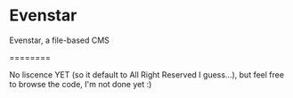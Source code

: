 Evenstar
========

Evenstar, a file-based CMS

========

No liscence YET (so it default to All Right Reserved I guess...), but feel free to browse the code, I'm not done yet :)
